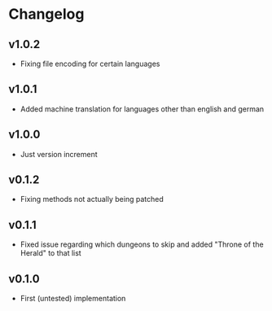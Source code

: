 # Changelog

## v1.0.2
* Fixing file encoding for certain languages

## v1.0.1
* Added machine translation for languages other than english and german

## v1.0.0
* Just version increment

## v0.1.2
* Fixing methods not actually being patched

## v0.1.1
* Fixed issue regarding which dungeons to skip and added "Throne of the Herald" to that list

## v0.1.0
* First (untested) implementation